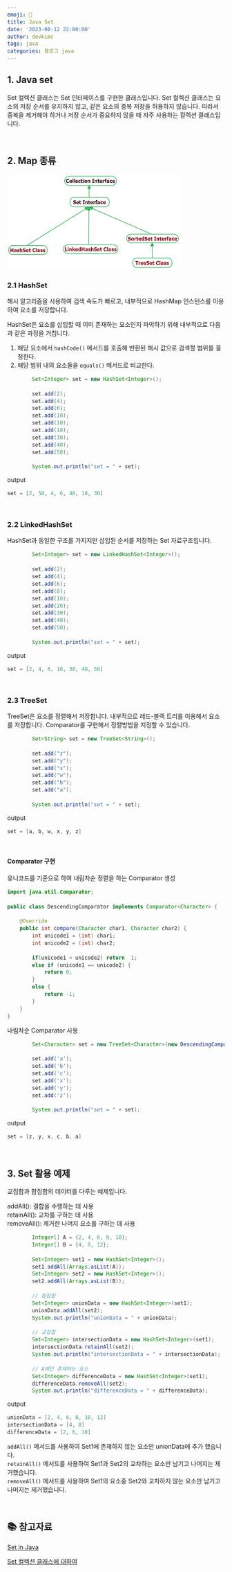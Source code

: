 ```yaml
---
emoji: 🧬
title: Java Set
date: '2023-08-12 22:00:00'
author: devkimc
tags: java
categories: 블로그 java
---
```


## 1. Java set

Set 컬렉션 클래스는 Set 인터페이스를 구현한 클래스입니다. Set 컬렉션 클래스는 요소의 저장 순서를 유지하지 않고, 같은 요소의 중복 저장을 허용하지 않습니다. 따라서 중복을 제거해야 하거나 저장 순서가 중요하지 않을 때 자주 사용하는 컬렉션 클래스입니다.

<br>

## 2. Map 종류

![](./java-set.png)

### 2.1 HashSet

해시 알고리즘을 사용하여 검색 속도가 빠르고, 내부적으로 HashMap 인스턴스를 이용하여 요소를 저장합니다.

HashSet은 요소를 삽입할 때 이미 존재하는 요소인지 파악하기 위해 내부적으로 다음과 같은 과정을 거칩니다.

1. 해당 요소에서 `hashCode()` 메서드를 호출해 반환된 해시 값으로 검색할 범위를 결정한다.
2. 해당 범위 내의 요소들을 `equals()` 메서드로 비교한다.

```java
		Set<Integer> set = new HashSet<Integer>();

		set.add(2);
		set.add(4);
		set.add(6);
		set.add(10);
		set.add(10);
		set.add(10);
		set.add(30);
		set.add(40);
		set.add(50);

		System.out.println("set = " + set);
```

output

```java
set = [2, 50, 4, 6, 40, 10, 30]
```

<br />

### 2.2 LinkedHashSet

HashSet과 동일한 구조를 가지지만 삽입된 순서를 저장하는 Set 자료구조입니다.

```java
		Set<Integer> set = new LinkedHashSet<Integer>();

		set.add(2);
		set.add(4);
		set.add(6);
		set.add(8);
		set.add(10);
		set.add(20);
		set.add(30);
		set.add(40);
		set.add(50);

		System.out.println("set = " + set);
```

output

```java
set = [2, 4, 6, 10, 30, 40, 50]
```

<br />

### 2.3 TreeSet

TreeSet은 요소를 정렬해서 저장합니다. 내부적으로 레드-블랙 트리를 이용해서 요소를 저장합니다.
Comparator를 구현해서 정렬방법을 지정할 수 있습니다.

```java
		Set<String> set = new TreeSet<String>();

		set.add("z");
		set.add("y");
		set.add("x");
		set.add("w");
		set.add("b");
		set.add("a");

		System.out.println("set = " + set);
```

output

```java
set = [a, b, w, x, y, z]
```

<br />

#### Comparator 구현

유니코드를 기준으로 하여 내림차순 정렬을 하는 Comparator 생성

```java
import java.util.Comparator;

public class DescendingComparator implements Comparator<Character> {

    @Override
    public int compare(Character char1, Character char2) {
        int unicode1 = (int) char1;
        int unicode2 = (int) char2;

        if(unicode1 < unicode2) return  1;
        else if (unicode1 == unicode2) {
            return 0;
        }
        else {
            return -1;
        }
    }
}
```

내림차순 Comparator 사용

```java
		Set<Character> set = new TreeSet<Character>(new DescendingComparator());

		set.add('a');
		set.add('b');
		set.add('c');
		set.add('x');
		set.add('y');
		set.add('z');

		System.out.println("set = " + set);
```

output

```java
set = [z, y, x, c, b, a]
```

<br>

## 3. Set 활용 예제

교집합과 합집합의 데이터를 다루는 예제입니다.

addAll(): 결합을 수행하는 데 사용<br>
retainAll(): 교차를 구하는 데 사용<br>
removeAll(): 제거한 나머지 요소를 구하는 데 사용<br>

```java
		Integer[] A = {2, 4, 6, 8, 10};
		Integer[] B = {4, 8, 12};

		Set<Integer> set1 = new HashSet<Integer>();
		set1.addAll(Arrays.asList(A));
		Set<Integer> set2 = new HashSet<Integer>();
		set2.addAll(Arrays.asList(B));

		// 합집합
		Set<Integer> unionData = new HashSet<Integer>(set1);
		unionData.addAll(set2);
		System.out.println("unionData = " + unionData);

		// 교집합
		Set<Integer> intersectionData = new HashSet<Integer>(set1);
		intersectionData.retainAll(set2);
		System.out.println("intersectionData = " + intersectionData);

		// A에만 존재하는 요소
		Set<Integer> differenceData = new HashSet<Integer>(set1);
		differenceData.removeAll(set2);
		System.out.println("differenceData = " + differenceData);
```

output

```java
unionData = [2, 4, 6, 8, 10, 12]
intersectionData = [4, 8]
differenceData = [2, 6, 10]
```

`addAll()` 메서드를 사용하여 Set1에 존재하지 않는 요소만 unionData에 추가 했습니다.<br>
`retainAll()` 메서드를 사용하여 Set1과 Set2의 교차하는 요소만 남기고 나머지는 제거했습니다.<br>
`removeAll()` 메서드를 사용하여 Set1의 요소중 Set2와 교차하지 않는 요소만 남기고 나머지는 제거했습니다.<br>

<br>

## 📚 참고자료

[Set in Java](https://www.javatpoint.com/set-in-java)

[Set 컬렉션 클래스에 대하여](https://code-lab1.tistory.com/238)

```toc

```
